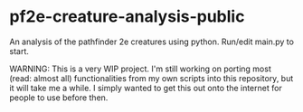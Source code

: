 # pf2e-creature-analysis-public
An analysis of the pathfinder 2e creatures using python.
Run/edit main.py to start.

WARNING: This is a very WIP project. I'm still working on porting most (read: almost all) functionalities from my own scripts into this repository, but it will take me a while. I simply wanted to get this out onto the internet for people to use before then.